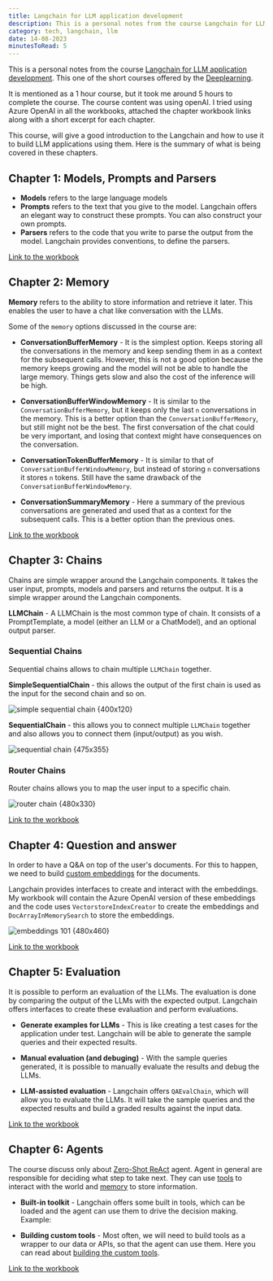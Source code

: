```yaml
---
title: Langchain for LLM application development
description: This is a personal notes from the course Langchain for LLM application development. This one of the short courses offered by the Deeplearning.ai. Used Azure OpenAI for the workbooks, instead of OpenAI.
category: tech, langchain, llm
date: 14-08-2023
minutesToRead: 5
---
```


This is a personal notes from the course [Langchain for LLM application development](https://learn.deeplearning.ai/langchain/lesson/1/introduction). This one of the short courses offered by the [Deeplearning](https://deeplearning.ai).

It is mentioned as a 1 hour course, but it took me around 5 hours to complete the course. The course content was using openAI. I tried using Azure OpenAI in all the workbooks, attached the chapter workbook links along with a short excerpt for each chapter.

This course, will give a good introduction to the Langchain and how to use it to build LLM applications using them. Here is the summary of what is being covered in these chapters.

## Chapter 1: Models, Prompts and Parsers

- **Models** refers to the large language models
- **Prompts** refers to the text that you give to the model. Langchain offers an elegant way to construct these prompts. You can also construct your own prompts.
- **Parsers** refers to the code that you write to parse the output from the model. Langchain provides conventions, to define the parsers.

[Link to the workbook](https://github.com/prasann/langchain-deeplearning/blob/main/L1-prompts-models-parsers.ipynb)

## Chapter 2: Memory

**Memory** refers to the ability to store information and retrieve it later. This enables the user to have a chat like conversation with the LLMs.

Some of the `memory` options discussed in the course are:

- **ConversationBufferMemory** - It is the simplest option. Keeps storing all the conversations in the memory and keep sending them in as a context for the subsequent calls. However, this is not a good option because the memory keeps growing and the model will not be able to handle the large memory. Things gets slow and also the cost of the inference will be high.

- **ConversationBufferWindowMemory** - It is similar to the `ConversationBufferMemory`, but it keeps only the last `n` conversations in the memory. This is a better option than the `ConversationBufferMemory`, but still might not be the best. The first conversation of the chat could be very important, and losing that context might have consequences on the conversation.

- **ConversationTokenBufferMemory** - It is similar to that of `ConversationBufferWindowMemory`, but instead of storing `n` conversations it stores `n` tokens. Still have the same drawback of the `ConversationBufferWindowMemory`.

- **ConversationSummaryMemory** -  Here a summary of the previous conversations are generated and used that as a context for the subsequent calls. This is a better option than the previous ones.

[Link to the workbook](https://github.com/prasann/langchain-deeplearning/blob/main/L2-memory.ipynb)

## Chapter 3: Chains

Chains are simple wrapper around the Langchain components. It takes the user input, prompts, models and parsers and returns the output. It is a simple wrapper around the Langchain components.

**LLMChain** - A LLMChain is the most common type of chain. It consists of a PromptTemplate, a model (either an LLM or a ChatModel), and an optional output parser.

### **Sequential Chains**

Sequential chains allows to chain multiple `LLMChain` together.

**SimpleSequentialChain** - this allows the output of the first chain is used as the input for the second chain and so on.

![simple sequential chain {400x120}](/assets/posts/images/langchain-deeplearning/simple-sequential-chain.png "Simple sequential chain")

**SequentialChain** -  this allows you to connect multiple `LLMChain` together and also allows you to connect them (input/output) as you wish.

![sequential chain {475x355}](/assets/posts/images/langchain-deeplearning/sequential-chain.png "sequential chain")

### **Router Chains**

Router chains allows you to map the user input to a specific chain.

![router chain {480x330}](/assets/posts/images/langchain-deeplearning/router.png "router chain")

[Link to the workbook](https://github.com/prasann/langchain-deeplearning/blob/main/L3-chain.ipynb)

## Chapter 4: Question and answer

In order to have a Q&A on top of the user's documents. For this to happen, we need to build [custom embeddings](https://js.langchain.com/docs/modules/data_connection/text_embedding/) for the documents.

Langchain provides interfaces to create and interact with the embeddings. My workbook will contain the Azure OpenAI version of these embeddings and the code uses `VectorstoreIndexCreator` to create the embeddings and `DocArrayInMemorySearch` to store the embeddings.

![embeddings 101 {480x460}](/assets/posts/images/langchain-deeplearning/embeddings.png "Embeddings")

[Link to the workbook](https://github.com/prasann/langchain-deeplearning/blob/main/L4-questions-answers.ipynb)

## Chapter 5: Evaluation

It is possible to perform an evaluation of the LLMs. The evaluation is done by comparing the output of the LLMs with the expected output. Langchain offers interfaces to create these evaluation and perform evaluations.

- **Generate examples for LLMs** - This is like creating a test cases for the application under test. Langchain will be able to generate the sample queries and their expected results.

- **Manual evaluation (and debuging)** -  With the sample queries generated, it is possible to manually evaluate the results and debug the LLMs.

- **LLM-assisted evaluation** - Langchain offers `QAEvalChain`, which will allow you to evaluate the LLMs. It will take the sample queries and the expected results and build a graded results against the input data.

[Link to the workbook](https://github.com/prasann/langchain-deeplearning/blob/main/L5-evaluation.ipynb)

## Chapter 6: Agents

The course discuss only about [Zero-Shot ReAct](https://python.langchain.com/docs/modules/agents/agent_types/react.html) agent. Agent in general are responsible for deciding what step to take next. They can use [tools](https://python.langchain.com/docs/modules/agents/tools/) to interact with the world and [memory](https://python.langchain.com/docs/modules/agents/memory/) to store information.

- **Built-in toolkit** - Langchain offers some built in tools, which can be loaded and the agent can use them to drive the decision making. Example: 

- **Building custom tools** - Most often, we will need to build tools as a wrapper to our data or APIs, so that the agent can use them. Here you can read about [building the custom tools](https://python.langchain.com/docs/modules/agents/tools/custom_tools).


[Link to the workbook](https://github.com/prasann/langchain-deeplearning/blob/main/L6-agents.ipynb)
